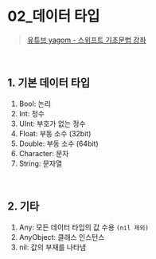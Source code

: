 # 02_데이터 타입

>[유튜브 yagom - 스위프트 기초문법 강좌](https://www.youtube.com/playlist?list=PLz8NH7YHUj_ZmlgcSETF51Z9GSSU6Uioy)

<br>

## 1. 기본 데이터 타입
1. Bool: 논리
2. Int: 정수
3. UInt: 부호가 없는 정수
4. Float: 부동 소수 (32bit)
5. Double: 부동 소수 (64bit)
6. Character: 문자
7. String: 문자열

<br>

## 2. 기타
1. Any: 모든 데이터 타입의 값 수용 ```(nil 제외)```
2. AnyObject: 클래스 인스턴스
3. nil: 값의 부재를 나타냄